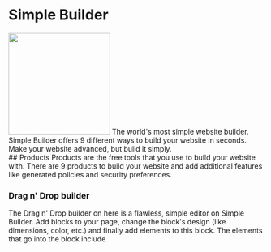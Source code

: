 <h1>Simple Builder</h1>
<img src="https://builder.serveo.net/favicon.ico" width="200px">
The world's most simple website builder.
<br>
Simple Builder offers 9 different ways to build your website in seconds. Make your website advanced, but build it simply.
<br>
## Products
Products are the free tools that you use to build your website with. There are 9 products to build your website and add additional features like generated policies and security preferences.

### Drag n' Drop builder
The Drag n' Drop builder on here is a flawless, simple editor on Simple Builder. Add blocks to your page, change the block's design (like dimensions, color, etc.) and finally add elements to this block. The elements that go into the block include
